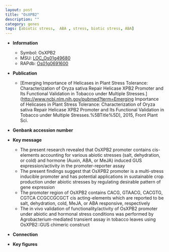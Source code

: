 ```yaml
---
layout: post
title: "OsXPB2"
description: ""
category: genes
tags: [abiotic stress,  ABA , stress, biotic stress, ABA]
---
```


* **Information**  
    + Symbol: OsXPB2  
    + MSU: [LOC_Os01g49680](http://rice.plantbiology.msu.edu/cgi-bin/ORF_infopage.cgi?orf=LOC_Os01g49680)  
    + RAPdb: [Os01g0691600](http://rapdb.dna.affrc.go.jp/viewer/gbrowse_details/irgsp1?name=Os01g0691600)  

* **Publication**  
    + [Emerging Importance of Helicases in Plant Stress Tolerance: Characterization of Oryza sativa Repair Helicase XPB2 Promoter and Its Functional Validation in Tobacco under Multiple Stresses.](http://www.ncbi.nlm.nih.gov/pubmed?term=Emerging Importance of Helicases in Plant Stress Tolerance: Characterization of Oryza sativa Repair Helicase XPB2 Promoter and Its Functional Validation in Tobacco under Multiple Stresses.%5BTitle%5D), 2015, Front Plant Sci.

* **Genbank accession number**  

* **Key message**  
    + The present research revealed that OsXPB2 promoter contains cis-elements accounting for various abiotic stresses (salt, dehydration, or cold) and hormone (Auxin, ABA, or MeJA) induced GUS expression/activity in the promoter-reporter assay
    + The present findings suggest that OsXPB2 promoter is a multi-stress inducible promoter and has potential applications in sustainable crop production under abiotic stresses by regulating desirable pattern of gene expression
    + The promoter region of OsXPB2 contains CACG, GTAACG, CACGTG, CGTCA CCGCCGCGCT cis acting-elements which are reported to be salt, dehydration, cold, MeJA, or ABA responsive, respectively
    + The in vivo validation of functionality/activity of OsXPB2 promoter under abiotic and hormonal stress conditions was performed by Agrobacterium-mediated transient assay in tobacco leaves using OsXPB2::GUS chimeric construct

* **Connection**  

* **Key figures**  


